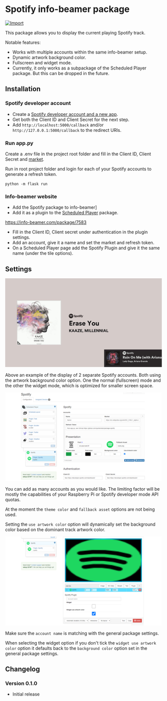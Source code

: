 # Spotify info-beamer package

[![Import](https://cdn.infobeamer.com/s/img/import.png)](https://info-beamer.com/use?url=https://github.com/quintenstar/package-spotify.git)

This package allows you to display the current playing Spotify track.

Notable features:

- Works with multiple accounts within the same info-beamer setup.
- Dynamic artwork background color.
- Fullscreen and widget mode.
- Currently, it only works as a subpackage of the Scheduled Player package. But this can be dropped in the future.

## Installation

### Spotify developer account

- Create a [Spotify developer account and a new app](https://developer.spotify.com/dashboard).
- Get both the Client ID and Client Secret for the next step.
- Add `http://localhost:5000/callback` and/or `http://127.0.0.1:5000/callback` to the redirect URIs.

### Run app.py

Create a .env file in the project root folder and fill in the Client ID, Client Secret and [market](https://en.wikipedia.org/wiki/ISO_3166-1_alpha-2).

Run in root project folder and login for each of your Spotify accounts to generate a refresh token.

```console
python -m flask run
```

### Info-beamer website

- Add the Spotify package to info-beamer]
- Add it as a plugin to the [Scheduled Player](https://info-beamer.com/package/7583l) package.

https://info-beamer.com/package/7583

- Fill in the Client ID, Client secret under authentication in the plugin settings.
- Add an account, give it a name and set the market and refresh token.
- On a Scheduled Player page add the Spotify Plugin and give it the same name (under the tile options).

## Settings

![Example](screenshot-1.jpg)

Above an example of the display of 2 separate Spotify accounts. Both using the artwork background color option. One the normal (fullscreen) mode and the other the widget mode, which is optimized for smaller screen space.

![Example](screenshot-2.jpg)

You can add as many accounts as you would like. The limiting factor will be mostly the capabilities of your Raspberry Pi or Spotify developer mode API quotas.

At the moment the `theme color` and `fallback asset` options are not being used.

Setting the `use artwork color` option will dynamically set the background color based on the dominant track artwork color.

![Example](screenshot-3.jpg)

Make sure the `account name` is matching with the general package settings.

When selecting the widget option if you don't tick the `widget use artwork color` option it defaults back to the `background color` option set in the general package settings.

## Changelog

### Version 0.1.0

- Initial release
